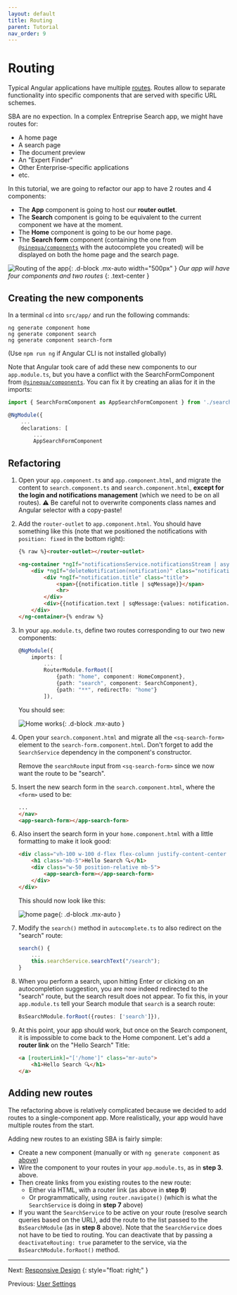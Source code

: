 ```yaml
---
layout: default
title: Routing
parent: Tutorial
nav_order: 9
---
```


# Routing

Typical Angular applications have multiple [routes](https://angular.io/guide/router). Routes allow to separate functionality into specific components that are served with specific URL schemes.

SBA are no expection. In a complex Entreprise Search app, we might have routes for:

- A home page
- A search page
- The document preview
- An "Expert Finder"
- Other Enterprise-specific applications
- etc.

In this tutorial, we are going to refactor our app to have 2 routes and 4 components:

- The **App** component is going to host our **router outlet**.
- The **Search** component is going to be equivalent to the current component we have at the moment.
- The **Home** component is going to be our home page.
- The **Search form** component (containing the one from [`@sinequa/components`]({{site.baseurl}}modules/components/components.html) with the autocomplete you created) will be displayed on both the home page and the search page.

![Routing of the app]({{site.baseurl}}assets/tutorial/routing.png){: .d-block .mx-auto width="500px" }
*Our app will have four components and two routes*
{: .text-center }

## Creating the new components

In a terminal `cd` into `src/app/` and run the following commands:

    ng generate component home
    ng generate component search
    ng generate component search-form

(Use `npm run ng` if Angular CLI is not installed globally)

Note that Angular took care of add these new components to our `app.module.ts`, but you have a conflict with the SearchFormComponent from [`@sinequa/components`]({{site.baseurl}}modules/components/components.html). You can fix it by creating an alias for it in the imports:

```ts
import { SearchFormComponent as AppSearchFormComponent } from './search-form/search-form.component';

@NgModule({
    ...
    declarations: [
        ...
        AppSearchFormComponent
```

## Refactoring

1. Open your `app.component.ts` and `app.component.html`, and migrate the content to `search.component.ts` and `search.component.html`, **except for the login and notifications management** (which we need to be on all routes). ⚠️ Be careful not to overwrite components class names and Angular selector with a copy-paste!

2. Add the `router-outlet` to `app.component.html`. You should have something like this (note that we positioned the notifications with `position: fixed` in the bottom right):

    ```html
    {% raw %}<router-outlet></router-outlet>

    <ng-container *ngIf="notificationsService.notificationsStream | async as notification">
        <div *ngIf="deleteNotification(notification)" class="notification position-fixed" style="bottom: 5px; right: 5px; width: 500px">
            <div *ngIf="notification.title" class="title">
                <span>{{notification.title | sqMessage}}</span>
                <hr>
            </div>
            <div>{{notification.text | sqMessage:{values: notification.params} }}</div>
        </div>
    </ng-container>{% endraw %}
    ```

3. In your `app.module.ts`, define two routes corresponding to our two new components:

    ```ts
    @NgModule({
        imports: [
            ...
            RouterModule.forRoot([
                {path: "home", component: HomeComponent},
                {path: "search", component: SearchComponent},
                {path: "**", redirectTo: "home"}
            ]),
    ```

    You should see:

    ![Home works]({{site.baseurl}}assets/tutorial/home-works.png){: .d-block .mx-auto }

4. Open your `search.component.html` and migrate all the `<sq-search-form>` element to the `search-form.component.html`. Don't forget to add the `SearchService` dependency in the component's constructor.

    Remove the `searchRoute` input from `<sq-search-form>` since we now want the route to be "search".

5. Insert the new search form in the `search.component.html`, where the `<form>` used to be:

    ```html
    ...
    </nav>
    <app-search-form></app-search-form>
    ```

6. Also insert the search form in your `home.component.html` with a little formatting to make it look good:

    ```html
    <div class="vh-100 w-100 d-flex flex-column justify-content-center align-items-center">
        <h1 class="mb-5">Hello Search 🔍</h1>
        <div class="w-50 position-relative mb-5">
            <app-search-form></app-search-form>
        </div>
    </div>
    ```

    This should now look like this:

    ![home page]({{site.baseurl}}assets/tutorial/home-page.png){: .d-block .mx-auto }

7. Modify the `search()` method in `autocomplete.ts` to also redirect on the "search" route:

    ```ts
    search() {
        ...
        this.searchService.searchText("/search");
    }
    ```

8. When you perform a search, upon hitting Enter or clicking on an autocompletion suggestion, you are now indeed redirected to the "search" route, but the search result does not appear. To fix this, in your `app.module.ts` tell your Search module that `search` is a search route:

    ```ts
    BsSearchModule.forRoot({routes: ['search']}),
    ```

9. At this point, your app should work, but once on the Search component, it is impossible to come back to the Home component. Let's add a **router link** on the "Hello Search" Title:

    ```html
    <a [routerLink]="['/home']" class="mr-auto">
        <h1>Hello Search 🔍</h1>
    </a>
    ```

## Adding new routes

The refactoring above is relatively complicated because we decided to add routes to a single-component app. More realistically, your app would have multiple routes from the start.

Adding new routes to an existing SBA is fairly simple:

- Create a new component (manually or with `ng generate component` as [above](#creating-the-new-components))
- Wire the component to your routes in your `app.module.ts`, as in **step 3**. above.
- Then create links from you existing routes to the new route:
  - Either via HTML, with a router link (as above in **step 9**)
  - Or programmatically, using `router.navigate()` (which is what the `SearchService` is doing in **step 7** above)
- If you want the `SearchService` to be active on your route (resolve search queries based on the URL), add the route to the list passed to the `BsSearchModule` (as in **step 8** above). Note that the `SearchService` does not have to be tied to routing. You can deactivate that by passing a `deactivateRouting: true` parameter to the service, via the `BsSearchModule.forRoot()` method.

---

Next: [Responsive Design](responsive-design.html)
{: style="float: right;" }

Previous: [User Settings](user-settings.html)
